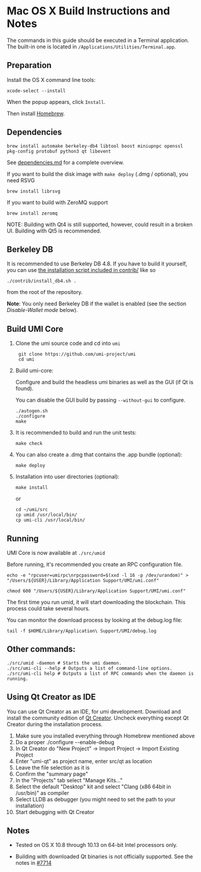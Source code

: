 Mac OS X Build Instructions and Notes
====================================
The commands in this guide should be executed in a Terminal application.
The built-in one is located in `/Applications/Utilities/Terminal.app`.

Preparation
-----------
Install the OS X command line tools:

`xcode-select --install`

When the popup appears, click `Install`.

Then install [Homebrew](https://brew.sh).

Dependencies
----------------------

    brew install automake berkeley-db4 libtool boost miniupnpc openssl pkg-config protobuf python3 qt libevent

See [dependencies.md](dependencies.md) for a complete overview.

If you want to build the disk image with `make deploy` (.dmg / optional), you need RSVG

    brew install librsvg

If you want to build with ZeroMQ support
    
    brew install zeromq

NOTE: Building with Qt4 is still supported, however, could result in a broken UI. Building with Qt5 is recommended.

Berkeley DB
-----------
It is recommended to use Berkeley DB 4.8. If you have to build it yourself,
you can use [the installation script included in contrib/](/contrib/install_db4.sh)
like so

```shell
./contrib/install_db4.sh .
```

from the root of the repository.

**Note**: You only need Berkeley DB if the wallet is enabled (see the section *Disable-Wallet mode* below).

Build UMI Core
------------------------

1. Clone the umi source code and cd into `umi`

        git clone https://github.com/umi-project/umi
        cd umi

2.  Build umi-core:

    Configure and build the headless umi binaries as well as the GUI (if Qt is found).

    You can disable the GUI build by passing `--without-gui` to configure.

        ./autogen.sh
        ./configure
        make

3.  It is recommended to build and run the unit tests:

        make check

4.  You can also create a .dmg that contains the .app bundle (optional):

        make deploy

5.  Installation into user directories (optional):

        make install

    or

        cd ~/umi/src
        cp umid /usr/local/bin/
        cp umi-cli /usr/local/bin/

Running
-------

UMI Core is now available at `./src/umid`

Before running, it's recommended you create an RPC configuration file.

    echo -e "rpcuser=umirpc\nrpcpassword=$(xxd -l 16 -p /dev/urandom)" > "/Users/${USER}/Library/Application Support/UMI/umi.conf"

    chmod 600 "/Users/${USER}/Library/Application Support/UMI/umi.conf"

The first time you run umid, it will start downloading the blockchain. This process could take several hours.

You can monitor the download process by looking at the debug.log file:

    tail -f $HOME/Library/Application\ Support/UMI/debug.log

Other commands:
-------

    ./src/umid -daemon # Starts the umi daemon.
    ./src/umi-cli --help # Outputs a list of command-line options.
    ./src/umi-cli help # Outputs a list of RPC commands when the daemon is running.

Using Qt Creator as IDE
------------------------
You can use Qt Creator as an IDE, for umi development.
Download and install the community edition of [Qt Creator](https://www.qt.io/download/).
Uncheck everything except Qt Creator during the installation process.

1. Make sure you installed everything through Homebrew mentioned above
2. Do a proper ./configure --enable-debug
3. In Qt Creator do "New Project" -> Import Project -> Import Existing Project
4. Enter "umi-qt" as project name, enter src/qt as location
5. Leave the file selection as it is
6. Confirm the "summary page"
7. In the "Projects" tab select "Manage Kits..."
8. Select the default "Desktop" kit and select "Clang (x86 64bit in /usr/bin)" as compiler
9. Select LLDB as debugger (you might need to set the path to your installation)
10. Start debugging with Qt Creator

Notes
-----

* Tested on OS X 10.8 through 10.13 on 64-bit Intel processors only.

* Building with downloaded Qt binaries is not officially supported. See the notes in [#7714](https://github.com/bitcoin/bitcoin/issues/7714)
